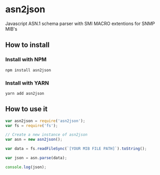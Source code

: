 # asn2json
Javascript ASN.1 schema parser with SMI MACRO extentions for SNMP MIB's


## How to install
### Install with NPM
```shell
npm install asn2json
```

### Install with YARN
```shell
yarn add asn2json
```

## How to use it

```javascript
var asn2json = require('asn2json');
var fs = require('fs');

// Create a new instance of asn2json
var asn = new asn2json();

var data = fs.readFileSync(`[YOUR MIB FILE PATH]`).toString();

var json = asn.parse(data);

console.log(json);
```
